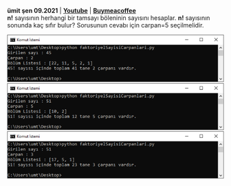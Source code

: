 **ümit şen 09.2021** | **[Youtube](https://www.youtube.com/@umtsn)** | **[Buymeacoffee](https://www.buymeacoffee.com/umitsen)**\
**n!** sayısının herhangi bir tamsayı böleninin sayısını hesaplar. 
**n!** sayısının sonunda kaç sıfır bulur? Sorusunun cevabı için carpan=5 seçilmelidir.

![örnek](/faktoriyelCarpanlari/ornekler/ornek02.png)
![örnek](/faktoriyelCarpanlari/ornekler/ornek01.png)
![örnek](/faktoriyelCarpanlari/ornekler/ornek03.png)
